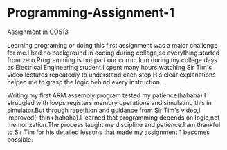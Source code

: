 # Programming-Assignment-1
Assignment in CO513

  Learning programing or doing this first assignment was a major challenge for me.I had no background in coding during college,so everything started from zero.Programming is not part our curriculum during my college days as Electrical Engineering student.I spent many hours watching Sir Tim's video lectures repeatedly to understand each step.His clear explanations helped me to grasp the logic behind every instruction.
  
  Writing my first ARM assembly program tested my patience(hahaha).I struggled with loops,registers,memory operations and simulating this in simulator.But through repetition and guidance from Sir Tim's video,I improved(I think hahaha).I learned that programming depends on logic,not memorization.The process taught me discipline and patience.I am thankful to Sir Tim for his detailed lessons that made my assignment 1 becomes possible.
